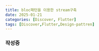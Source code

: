 ```yaml
---
title: bloc패턴을 이용한 stream구축
date: 2025-01-21
categories: [Discover, Flutter]
tags: [Discover,Flutter,Design-pattren]
---
```


### 작성중